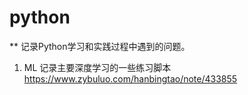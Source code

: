 # python
** 记录Python学习和实践过程中遇到的问题。
1. ML
记录主要深度学习的一些练习脚本
https://www.zybuluo.com/hanbingtao/note/433855
